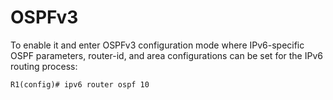 # OSPFv3

To enable it and enter OSPFv3 configuration mode where IPv6-specific OSPF parameters, router-id, and area configurations can be set for the IPv6 routing process:
```
R1(config)# ipv6 router ospf 10
```
